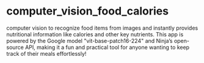 # computer_vision_food_calories
computer vision to recognize food items from images and instantly provides nutritional information like calories and other key nutrients. This app is powered by the Google model "vit-base-patch16-224" and Ninja’s open-source API, making it a fun and practical tool for anyone wanting to keep track of their meals effortlessly!
